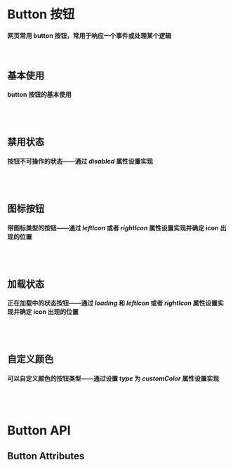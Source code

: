 <script setup>
    import demo1 from './demo1.vue'
    import demo2 from './demo2.vue'
    import demo3 from './demo3.vue'
    import demo4 from './demo4.vue'
    import demo5 from './demo5.vue'
    import Attributes from './Attributes.vue'
    import componentsBox from '@/components/componentBox.vue'
    import Preview from '@/components/Preview.vue'
</script>

# Button 按钮

#### 网页常用 button 按钮，常用于响应一个事件或处理某个逻辑

<br/>

## 基本使用

#### button 按钮的基本使用

<br/>
<componentsBox>
    <demo1/>
</componentsBox>
<Preview compName="Button" demoName="demo1"></Preview>
<br/>

## 禁用状态

#### 按钮不可操作的状态——通过 _disabled_ 属性设置实现

<br/>
<componentsBox>
    <demo2/>
</componentsBox>
<Preview compName="Button" demoName="demo2"></Preview>
<br/>

## 图标按钮

#### 带图标类型的按钮——通过 _leftIcon_ 或者 _rightIcon_ 属性设置实现并确定 icon 出现的位置

<br/>
<componentsBox>
    <demo4/>
</componentsBox>
<Preview compName="Button" demoName="demo3"></Preview>
<br/>

## 加载状态

#### 正在加载中的状态按钮——通过 _loading_ 和 _leftIcon_ 或者 _rightIcon_ 属性设置实现并确定 icon 出现的位置

<br/>
<componentsBox>
    <demo3/>
</componentsBox>
<Preview compName="Button" demoName="demo4"></Preview>
<br/>

## 自定义颜色

#### 可以自定义颜色的按钮类型——通过设置 _type_ 为 _customColor_ 属性设置实现

<br/>
<componentsBox>
    <demo5/>
</componentsBox>
<Preview compName="Button" demoName="demo5"></Preview>
<br/>

# Button API

## Button Attributes

<br/>
<attributes/>
<br/>

